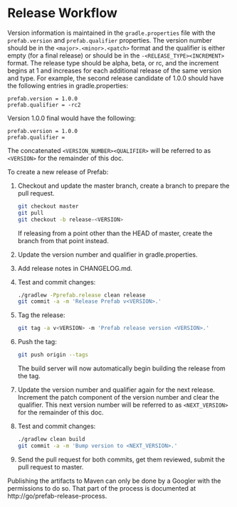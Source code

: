 # Release Workflow

Version information is maintained in the `gradle.properties` file with the
`prefab.version` and `prefab.qualifier` properties. The version number should be
in the `<major>.<minor>.<patch>` format and the qualifier is either empty (for a
final release) or should be in the `-<RELEASE_TYPE><INCREMENT>` format. The
release type should be alpha, beta, or rc, and the increment begins at 1 and
increases for each additional release of the same version and type. For example,
the second release candidate of 1.0.0 should have the following entries in
gradle.properties:

```properties
prefab.version = 1.0.0
prefab.qualifier = -rc2
```

Version 1.0.0 final would have the following:

```properties
prefab.version = 1.0.0
prefab.qualifier =
```

The concatenated `<VERSION_NUMBER><QUALIFIER>` will be referred to as
`<VERSION>` for the remainder of this doc.

To create a new release of Prefab:

1. Checkout and update the master branch, create a branch to prepare the pull
   request.

   ```bash
   git checkout master
   git pull
   git checkout -b release-<VERSION>
   ```

   If releasing from a point other than the HEAD of master, create the branch
   from that point instead.

2. Update the version number and qualifier in gradle.properties.
3. Add release notes in CHANGELOG.md.
4. Test and commit changes:

   ```bash
   ./gradlew -Pprefab.release clean release
   git commit -a -m 'Release Prefab v<VERSION>.'
   ```

5. Tag the release:

   ```bash
   git tag -a v<VERSION> -m 'Prefab release version <VERSION>.'
   ```

6. Push the tag:

   ```bash
   git push origin --tags
   ```

   The build server will now automatically begin building the release from the
   tag.

7. Update the version number and qualifier again for the next release. Increment
   the patch component of the version number and clear the qualifier. This next
   version number will be referred to as `<NEXT_VERSION>` for the remainder of
   this doc.
8. Test and commit changes:

   ```bash
   ./gradlew clean build
   git commit -a -m 'Bump version to <NEXT_VERSION>.'
   ```

9. Send the pull request for both commits, get them reviewed, submit the pull
   request to master.

Publishing the artifacts to Maven can only be done by a Googler with the
permissions to do so. That part of the process is documented at
http://go/prefab-release-process.
